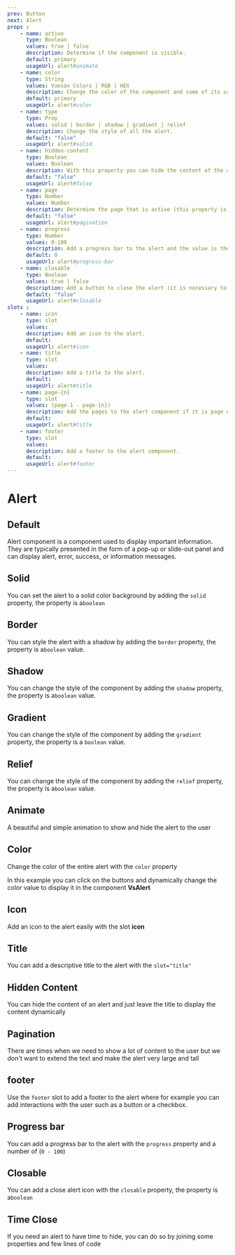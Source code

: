 ```yaml
---
prev: Button
next: Alert
props : 
    - name: active
      type: Boolean
      values: true | false
      description: Determine if the component is visible.
      default: primary
      usageUrl: alert#animate
    - name: color
      type: String
      values: Vuesax Colors | RGB | HEX
      description: Change the color of the component and some of its sub components.
      default: primary
      usageUrl: alert#color
    - name: type
      type: Prop
      values: solid | border | shadow | gradient | relief 
      description: Change the style of all the alert.
      default: "false"
      usageUrl: alert#solid
    - name: hidden-content
      type: Boolean
      values: Boolean
      description: With this property you can hide the content of the alert.
      default: "false"
      usageUrl: alert#false
    - name: page
      type: Number
      values: Number
      description: Determine the page that is active (this property is linked to the slots='page-{n}').
      default: "false"
      usageUrl: alert#pagination
    - name: progress
      type: Number
      values: 0-100
      description: Add a progress bar to the alert and the value is the percentage of width.
      default: 0
      usageUrl: alert#progress-bar
    - name: closable
      type: Boolean
      values: true | false
      description: Add a button to close the alert (it is necessary to use v-model).
      default: "false"
      usageUrl: alert#closable
slots : 
    - name: icon
      type: slot
      values:
      description: Add an icon to the alert.
      default: 
      usageUrl: alert#icon
    - name: title
      type: slot
      values:
      description: Add a title to the alert.
      default: 
      usageUrl: alert#title
    - name: page-{n}
      type: slot
      values: (page-1 - page-{n})
      description: Add the pages to the alert component if it is page one would be (slot='page-1').
      default: 
      usageUrl: alert#title
    - name: footer
      type: slot
      values:
      description: Add a footer to the alert component.
      default: 
      usageUrl: alert#footer
---
```


# Alert

<card>

## Default

Alert component is a component used to display important information. They are typically presented in the form of a pop-up or slide-out panel and can display alert, error, success, or information messages.

</card>

<card subtitle="Solid">

## Solid

You can set the alert to a solid color background by adding the `solid` property, the property is a`boolean`

</card>

<card subtitle="Border">

## Border

You can style the alert with a shadow by adding the `border` property, the property is a`boolean` value.

</card>

<card subtitle="Shadow">

## Shadow

You can change the style of the component by adding the `shadow` property, the property is a`boolean` value.

</card>

<card subtitle="Gradient">

## Gradient

You can change the style of the component by adding the `gradient` property, the property is a `boolean` value.

</card>

<card subtitle="Relief">

## Relief

You can change the style of the component by adding the `relief` property, the property is a`boolean` value.

</card>

<card subtitle="Animate">

## Animate

A beautiful and simple animation to show and hide the alert to the user

</card>

<card subtitle="Color">

## Color

Change the color of the entire alert with the `color` property

In this example you can click on the buttons and dynamically change the color value to display it in the component **VsAlert**

</card>

<card subtitle="Icon">

## Icon

Add an icon to the alert easily with the slot **icon**

</card>

<card subtitle="Title">

## Title

You can add a descriptive title to the alert with the `slot="title"`

</card>

<card subtitle="HiddenContent">

## Hidden Content

You can hide the content of an alert and just leave the title to display the content dynamically

</card>

<card subtitle="Pagination">

## Pagination

There are times when we need to show a lot of content to the user but we don't want to extend the text and make the alert very large and tall

</card>

<card subtitle="Footer">

## footer

Use the `footer` slot to add a footer to the alert where for example you can add interactions with the user such as a button or a checkbox.

</card>

<card subtitle="ProgressBar">

## Progress bar

You can add a progress bar to the alert with the `progress` property and a number of (`0 - 100`)

</card>

<card subtitle="Closable">

## Closable

You can add a close alert icon with the `closable` property, the property is a`boolean`

</card>

<card subtitle="TimeClose">

## Time Close

If you need an alert to have time to hide, you can do so by joining some properties and few lines of code

</card>

<script setup>
import Api from "../../../theme/global-components/template/API.tsx"
</script>

<Api/>
